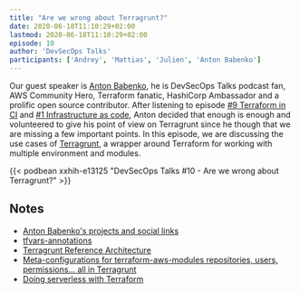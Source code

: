 ```yaml
---
title: "Are we wrong about Terragrunt?"
date: 2020-06-18T11:10:29+02:00
lastmod: 2020-06-18T11:10:29+02:00
episode: 10
author: 'DevSecOps Talks'
participants: ['Andrey', 'Mattias', 'Julien', 'Anton Babenko']
---
```


Our guest speaker is [Anton Babenko](https://www.linkedin.com/in/antonbabenko/),
he is DevSecOps Talks podcast fan, AWS Community Hero, Terraform fanatic, HashiCorp Ambassador and a prolific open source contributor.
After listening to episode [#9 Terraform in CI](https://devsecops.fm/episodes/terraform-in-ci/) and [#1 Infrastructure as code](https://devsecops.fm/episodes/infrastructure-as-code/),
Anton decided that enough is enough and volunteered to give his point of view on Terragrunt since he though that we are missing a few important points.
In this episode, we are discussing the use cases of [Terragrunt](https://terragrunt.gruntwork.io/),
a wrapper around Terraform for working with multiple environment and modules.
<!--more-->

<!-- Player -->

{{< podbean xxhih-e13125 "DevSecOps Talks #10 - Are we wrong about Terragrunt?" >}}

## Notes

- [Anton Babenko's projects and social links](https://github.com/antonbabenko/terraform-aws-devops)
- [tfvars-annotations](https://github.com/antonbabenko/tfvars-annotations)
- [Terragrunt Reference Architecture](https://github.com/antonbabenko/terragrunt-reference-architecture)
- [Meta-configurations for terraform-aws-modules repositories, users, permissions… all in Terragrunt](https://github.com/terraform-aws-modules/meta)
- [Doing serverless with Terraform](https://serverless.tf)
